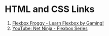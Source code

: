 # HTML and CSS Links

1. [Flexbox Froggy - Learn Flexbox by Gaming!](https://flexboxfroggy.com/?classId=6533031f-0ed7-448f-a464-2bbe4c485806)
2. [YouTube: Net Ninja - Flexbox Series](https://www.youtube.com/watch?v=Y8zMYaD1bz0&list=PL4cUxeGkcC9i3FXJSUfmsNOx8E7u6UuhG)
